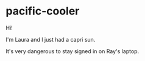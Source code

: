 # pacific-cooler

Hi!

I'm Laura and I just had a capri sun.

It's very dangerous to stay signed in on Ray's laptop.
